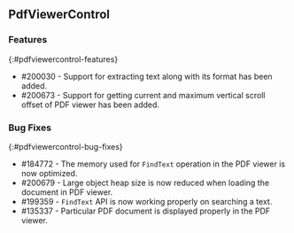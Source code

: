 ## PdfViewerControl

### Features
{:#pdfviewercontrol-features}

* \#200030 - Support for extracting text along with its format has been added.
* \#200673 - Support for getting current and maximum vertical scroll offset of PDF viewer has been added.

### Bug Fixes
{:#pdfviewercontrol-bug-fixes} 

* \#184772 - The memory used for `FindText` operation in the PDF viewer is now optimized.
* \#200679 - Large object heap size is now reduced when loading the document in PDF viewer.
* \#199359 - `FindText` API is now working properly on searching a text.
* \#135337 - Particular PDF document is displayed properly in the PDF viewer.
